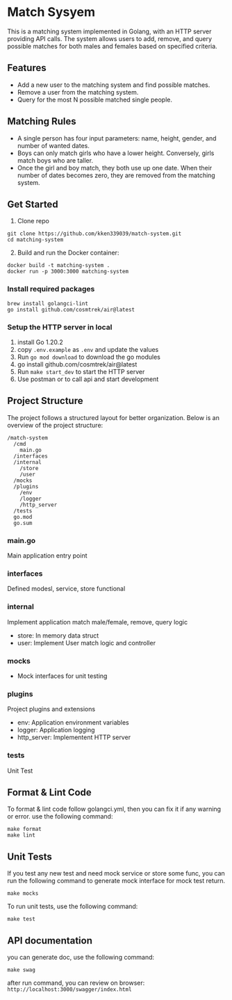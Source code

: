 # Match Sysyem

This is a matching system implemented in Golang, with an HTTP server providing API calls. The system allows users to add, remove, and query possible matches for both males and females based on specified criteria.

## Features

- Add a new user to the matching system and find possible matches.
- Remove a user from the matching system.
- Query for the most N possible matched single people.

## Matching Rules

- A single person has four input parameters: name, height, gender, and number of wanted dates.
- Boys can only match girls who have a lower height. Conversely, girls match boys who are taller.
- Once the girl and boy match, they both use up one date. When their number of dates becomes zero, they are removed from the matching system.

## Get Started

1. Clone repo

```
git clone https://github.com/kken339039/match-system.git
cd matching-system
```

2. Build and run the Docker container:

```
docker build -t matching-system .
docker run -p 3000:3000 matching-system
```


### Install required packages

```
brew install golangci-lint
go install github.com/cosmtrek/air@latest
```

### Setup the HTTP server in local

1. install Go 1.20.2
2. copy `.env.example` as `.env` and update the values
3. Run `go mod download` to download the go modules
4. go install github.com/cosmtrek/air@latest
5. Run `make start_dev` to start the HTTP server
6. Use postman or to call api and start development

## Project Structure

The project follows a structured layout for better organization. Below is an overview of the project structure:

```
/match-system
  /cmd
    main.go
  /interfaces
  /internal
    /store
    /user
  /mocks
  /plugins
    /env
    /logger
    /http_server
  /tests
  go.mod
  go.sum
```

### main.go
Main application entry point

### interfaces
Defined modesl, service, store functional

### internal
Implement application match male/female, remove, query logic
- store: In memory data struct
- user: Implement User match logic and controller

### mocks
- Mock interfaces for unit testing

### plugins
Project plugins and extensions
- env: Application environment variables
- logger: Application logging
- http_server: Implementent HTTP server

### tests
Unit Test

## Format & Lint Code

To format & lint code follow golangci.yml, then you can fix it if any warning or error. use the following command:

```
make format
make lint
```

## Unit Tests

If you test any new test and need mock service or store some func, you can run the following command to generate mock interface for mock test return.

```
make mocks
```

To run unit tests, use the following command:

```
make test
``````

## API documentation

you can generate doc, use the following command:

```
make swag
```

after run command, you can review on browser:
`http://localhost:3000/swagger/index.html`
